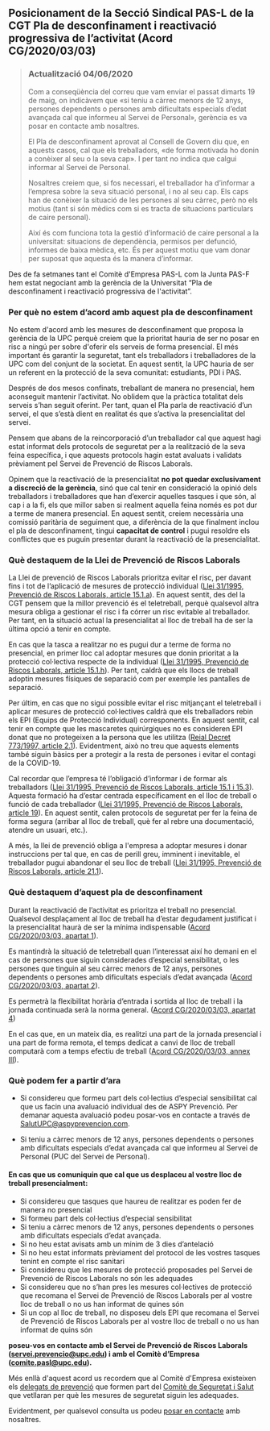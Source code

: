 ## Posicionament de la Secció Sindical PAS-L de la CGT Pla de desconfinament i reactivació progressiva de l’activitat (Acord CG/2020/03/03)

> ### Actualització 04/06/2020
>
>Com a conseqüència del correu que vam enviar el passat dimarts 19 de maig, on indicàvem
>que «si teniu a càrrec menors de 12 anys, persones dependents o persones amb dificultats especials 
>d’edat avançada cal que informeu al Servei de Personal», gerència es va posar en contacte amb 
>nosaltres.
>
>El Pla de desconfinament aprovat al Consell de Govern diu que, en aquests casos, cal que els 
>treballadors, «de forma motivada ho donin a conèixer al seu o la seva cap». I per tant no indica 
>que calgui informar al Servei de Personal.
>
>Nosaltres creiem que, si fos necessari, el treballador ha d’informar a l’empresa sobre la seva 
>situació personal, i no al seu cap. Els caps han de conèixer la situació de les persones al seu 
>càrrec, però no els motius (tant si són mèdics com si es tracta de situacions particulars de caire 
>personal).
>
>Així és com funciona tota la gestió d’informació de caire personal a la universitat: situacions de 
>dependència, permisos per defunció, informes de baixa mèdica, etc. És per aquest motiu que vam 
>donar per suposat que aquesta és la manera d’informar.

Des de fa setmanes tant el Comitè d'Empresa PAS-L com la Junta PAS-F hem 
estat negociant amb la gerència de la Universitat “Pla de desconfinament i reactivació 
progressiva de l'activitat”. 

### Per què no estem d’acord amb aquest pla de desconfinament

No estem d'acord amb les mesures de desconfinament que proposa la gerència de la UPC perquè creiem que la prioritat hauria de ser no posar en risc a ningú per sobre d'oferir els serveis de forma presencial. El més important és garantir la seguretat, tant els treballadors i treballadores de la UPC com del conjunt de la societat. En aquest sentit, la UPC hauria de ser un referent en la protecció de la seva comunitat: estudiants, PDI i PAS.

Després de dos mesos confinats, treballant de manera no presencial, hem aconseguit mantenir l’activitat. No oblidem que la pràctica totalitat dels serveis s’han seguit oferint. Per tant, quan el Pla parla de reactivació d’un servei, el que s’està dient en realitat és que s’activa la presencialitat del servei.

Pensem que abans de la reincorporació d’un treballador cal que aquest hagi estat informat dels protocols de seguretat per a la realització de la seva feina específica, i que aquests protocols hagin estat avaluats i validats prèviament pel Servei de Prevenció de Riscos Laborals.

Opinem que la reactivació de la presencialitat **no pot quedar exclusivament a discreció de la gerència**, sinó que cal tenir en consideració la opinió dels treballadors i treballadores que han d’exercir aquelles tasques i que són, al cap i a la fi, els que millor saben si realment aquella feina només es pot dur a terme de manera presencial. En aquest sentit, creiem necessària una comissió paritària de seguiment que, a diferència de la que finalment inclou el pla de desconfinament, tingui **capacitat de control** i pugui resoldre els conflictes que es puguin presentar durant la reactivació de la presencialitat.

### Què destaquem de la Llei de Prevenció de Riscos Laborals

La Llei de prevenció de Riscos Laborals prioritza evitar el risc, per davant fins i tot de l’aplicació de mesures de protecció individual ([Llei 31/1995, Prevenció de Riscos Laborals, article 15.1.a](https://portaljuridic.gencat.cat/eli/es/l/1995/11/08/31#fragment-1360545)). En aquest sentit, des del la CGT pensem que la millor prevenció és el teletreball, perquè qualsevol altra mesura obliga a gestionar el risc i fa córrer un risc evitable al treballador. Per tant, en la situació actual la presencialitat al lloc de treball ha de ser la última opció a tenir en compte.

En cas que la tasca a realitzar no es pugui dur a terme de forma no presencial, en primer lloc cal adoptar mesures que donin prioritat a la protecció col·lectiva respecte de la individual ([Llei 31/1995, Prevenció de Riscos Laborals, article 15.1.h](https://portaljuridic.gencat.cat/eli/es/l/1995/11/08/31#fragment-1360545)). Per tant, caldrà que els llocs de treball adoptin mesures físiques de separació com per exemple les pantalles de separació.

Per últim, en cas que no sigui possible evitar el risc mitjançant el teletreball i aplicar mesures de protecció col·lectives caldrà que els treballadors rebin els EPI (Equips de Protecció Individual) corresponents. En aquest sentit, cal tenir en compte que les mascaretes quirúrgiques no es consideren EPI donat que no protegeixen a la persona que les utilitza ([Reial Decret 773/1997, article 2.1](https://www.boe.es/buscar/act.php?id=BOE-A-1997-12735#a2)). Evidentment, això no treu que aquests elements també siguin bàsics per a protegir a la resta de persones i evitar el contagi de la COVID-19.

Cal recordar que l’empresa té l’obligació d’informar i de formar als treballadors ([Llei 31/1995, Prevenció de Riscos Laborals, article 15.1 i 15.3](https://portaljuridic.gencat.cat/eli/es/l/1995/11/08/31#fragment-1360545)).  Aquesta formació ha d’estar centrada específicament en el lloc de treball o funció de cada treballador ([Llei 31/1995, Prevenció de Riscos Laborals, article 19](https://portaljuridic.gencat.cat/eli/es/l/1995/11/08/31#fragment-1360521)). En aquest sentit, calen protocols de seguretat per fer la feina de forma segura (arribar al lloc de treball, què fer al rebre una documentació, atendre un usuari, etc.).

A més, la llei de prevenció obliga a l'empresa a adoptar mesures i donar instruccions per tal que, en cas de perill greu, imminent i inevitable, el treballador pugui abandonar el seu lloc de treball ([Llei 31/1995, Prevenció de Riscos Laborals, article 21.1](https://portaljuridic.gencat.cat/eli/es/l/1995/11/08/31#fragment-1360544)). 

### Què destaquem d’aquest pla de desconfinament

Durant la reactivació de l’activitat es prioritza el treball no presencial. Qualsevol desplaçament al lloc de treball ha d’estar degudament justificat i la presencialitat haurà de ser la mínima indispensable ([Acord CG/2020/03/03, apartat 1](https://www.upc.edu/ca/sala-de-premsa/pdfs/pla_desconfinament_cg140520aprovat.pdf)). 

Es mantindrà la situació de teletreball quan l’interessat així ho demani en el cas de persones que siguin considerades d’especial sensibilitat, o les persones que tinguin al seu càrrec menors de 12 anys, persones dependents o persones amb dificultats especials d’edat avançada ([Acord CG/2020/03/03, apartat 2](https://www.upc.edu/ca/sala-de-premsa/pdfs/pla_desconfinament_cg140520aprovat.pdf)). 

Es permetrà la flexibilitat horària d’entrada i sortida al lloc de treball i la jornada continuada serà la norma general. ([Acord CG/2020/03/03, apartat 4](https://www.upc.edu/ca/sala-de-premsa/pdfs/pla_desconfinament_cg140520aprovat.pdf))

En el cas que, en un mateix dia, es realitzi una part de la jornada presencial i una part de forma remota, el temps dedicat a canvi de lloc de treball computarà com a temps efectiu de treball ([Acord CG/2020/03/03, annex III](https://www.upc.edu/ca/sala-de-premsa/pdfs/pla_desconfinament_cg140520aprovat.pdf)).

### Què podem fer a partir d’ara

* Si considereu que formeu part dels col·lectius d’especial sensibilitat cal que us facin una avaluació individual des de ASPY Prevenció. Per demanar aquesta avaluació podeu posar-vos en contacte a través de SalutUPC@aspyprevencion.com. 

* Si teniu a càrrec menors de 12 anys, persones dependents o persones amb dificultats especials d’edat avançada cal que informeu al Servei de Personal (PUC del Servei de Personal).

#### En cas que us comuniquin que cal que us desplaceu al vostre lloc de treball presencialment:

* Si considereu que tasques que haureu de realitzar es poden fer de manera no presencial 
* Si formeu part dels col·lectius d’especial sensibilitat
* Si teniu a càrrec menors de 12 anys, persones dependents o persones amb dificultats especials d’edat avançada.
* Si no heu estat avisats amb un mínim de 3 dies d’antelació
* Si no heu estat informats prèviament del protocol de les vostres tasques tenint en compte el risc sanitari
* Si considereu que les mesures de protecció proposades pel Servei de Prevenció de Riscos Laborals no són les adequades
* Si considereu que no s’han pres les mesures col·lectives de protecció que recomana el Servei de Prevenció de Riscos Laborals per al vostre lloc de treball o no us han informat de quines són
* Si un cop al lloc de treball, no disposeu dels EPI que recomana el Servei de Prevenció de Riscos Laborals per al vostre lloc de treball o no us han informat de quins són

**poseu-vos en contacte amb el Servei de Prevenció de Riscos Laborals (servei.prevencio@upc.edu) i amb el Comitè d’Empresa (comite.pasl@upc.edu).**

Més enllà d'aquest acord us recordem que al Comitè d'Empresa existeixen els [delegats de prevenció](https://comitepasl.upc.edu/ca/salut-laboral/salut-laboral-2) que formen part del [Comitè de Seguretat i Salut](https://www.upc.edu/prevencio/ca/informacio-general/comite-de-seguretat-i-salut) que vetllaran per què les mesures de seguretat siguin les adequades.

Evidentment, per qualsevol consulta us podeu [posar en contacte](/contacta/) amb nosaltres.

